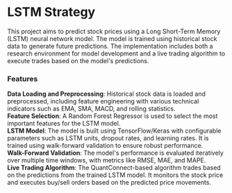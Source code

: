 # LSTM Strategy

<p>This project aims to predict stock prices using a Long Short-Term Memory (LSTM) neural network model. The model is trained using historical stock data to generate future predictions. The implementation includes both a research environment for model development and a live trading algorithm to execute trades based on the model's predictions.</p>

### Features
**Data Loading and Preprocessing**: Historical stock data is loaded and preprocessed, including feature engineering with various technical indicators such as EMA, SMA, MACD, and rolling statistics.<br>
**Feature Selection**: A Random Forest Regressor is used to select the most important features for the LSTM model.<br>
**LSTM Model**: The model is built using TensorFlow/Keras with configurable parameters such as LSTM units, dropout rates, and learning rates. It is trained using walk-forward validation to ensure robust performance.<br>
**Walk-Forward Validation**: The model's performance is evaluated iteratively over multiple time windows, with metrics like RMSE, MAE, and MAPE.<br>
**Live Trading Algorithm**: The QuantConnect-based algorithm trades based on the predictions from the trained LSTM model. It monitors the stock price and executes buy/sell orders based on the predicted price movements.<br>
